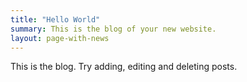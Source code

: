 ```yaml
---
title: "Hello World"
summary: This is the blog of your new website.
layout: page-with-news
---
```


This is the blog. Try adding, editing and deleting posts.
